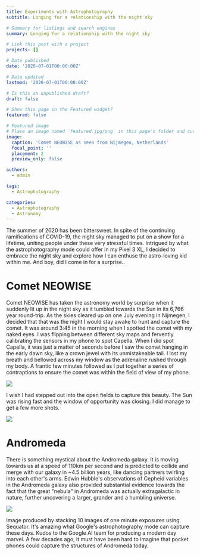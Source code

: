 ```yaml
---
title: Experiments with Astrophotography
subtitle: Longing for a relationship with the night sky

# Summary for listings and search engines
summary: Longing for a relationship with the night sky

# Link this post with a project
projects: []

# Date published
date: '2020-07-01T00:00:00Z'

# Date updated
lastmod: '2020-07-01T00:00:00Z'

# Is this an unpublished draft?
draft: false

# Show this page in the Featured widget?
featured: false

# Featured image
# Place an image named `featured.jpg/png` in this page's folder and customize its options here.
image:
  caption: 'Comet NEOWISE as seen from Nijmegen, Netherlands'
  focal_point: ''
  placement: 2
  preview_only: false

authors:
  - admin

tags:
  - Astrophotography

categories:
  - Astrophotography
  - Astronomy
---
```


The summer of 2020 has been bittersweet. In spite of the continuing ramifications of COVID-19, the night sky managed to put on a show for a lifetime, uniting people under these very stressful times.
Intrigued by what the astrophotography mode could offer in my Pixel 3 XL, I decided to embrace the night sky and explore how I can enthuse the astro-loving kid within me. 
And boy, did I come in for a surprise..

# Comet NEOWISE

Comet NEOWISE has taken the astronomy world by surprise when it suddenly lit up in the night sky as it tumbled towards the Sun in its 6,766 year round-trip.
As the skies cleared up on one July evening in Nijmegen, I decided that that was the night I would stay awake to hunt and capture the comet.
It was around 3:45 in the morning when I spotted the comet with my naked eyes. I was flipping between different sky maps and fervently calibrating the sensors in my phone to spot Capella.
When I did spot Capella, it was just a matter of seconds before I saw the comet hanging in the early dawn sky, like a crown jewel with its unmistakeable tail. 
I lost my breath and bellowed across my window as the adrenaline rushed through my body.
A frantic few minutes followed as I put together a series of contraptions to ensure the comet was within the field of view of my phone.

![](images/comet-neowise.jpg)

I wish I had stepped out into the open fields to capture this beauty. The Sun was rising fast and the window of opportunity was closing. I did manage to get a few more shots.

![](images/comet-neowise-a.jpg)

# Andromeda

There is something mystical about the Andromeda galaxy. 
It is moving towards us at a speed of 110km per second and is predicted to collide and merge with our galaxy in ~4.5 billion years, like dancing partners twirling into each other's arms.
Edwin Hubble's observations of Cepheid variables in the Andromeda galaxy also provided substantial evidence towards the fact that the great "nebula" in Andromeda was actually extragalactic in nature, further uncovering a larger, grander and a humbling universe.

![](images/andromeda.jpg)

Image produced by stacking 10 images of one minute exposures using Sequator. It's amazing what Google's astrophotography mode can capture these days.
Kudos to the Google AI team for producing a modern day marvel. A few decades ago, it must have been hard to imagine that pocket phones could capture the structures of Andromeda today.
